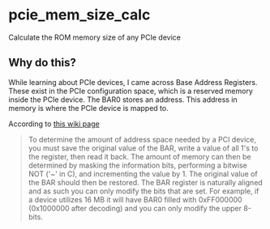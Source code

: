 # pcie_mem_size_calc
Calculate the ROM memory size of any PCIe device

## Why do this?
While learning about PCIe devices, I came across Base Address Registers. These exist in the PCIe configuration space, which is a reserved memory inside the PCIe device. The BAR0 stores an address. This address in memory is where the PCIe device is mapped to.

According to [this wiki page](https://wiki.osdev.org/PCI#Address_and_size_of_the_BAR) 

> To determine the amount of address space needed by a PCI device, you must save the original value of the BAR, write a value of all 1's to the register, then read it back. The amount of memory can then be determined by masking the information bits, performing a bitwise NOT ('~' in C), and incrementing the value by 1. The original value of the BAR should then be restored. The BAR register is naturally aligned and as such you can only modify the bits that are set. For example, if a device utilizes 16 MB it will have BAR0 filled with 0xFF000000 (0x1000000 after decoding) and you can only modify the upper 8-bits.
